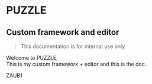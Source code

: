 # PUZZLE
## Custom framework and editor

> This documentation is for internal use only

Welcome to PUZZLE,<br/>
This is my custom framework + editor and this is the doc.

ZAUB1
